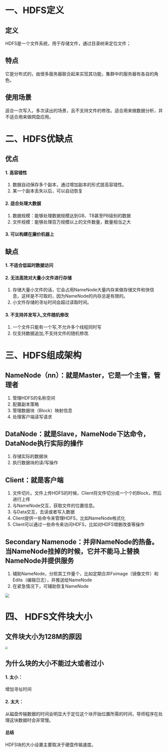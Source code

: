 # 一、HDFS定义

## 定义

HDFS是一个文件系统，用于存储文件，通过目录树来定位文件； 

## 特点 

它是分布式的，由很多服务器联合起来实现其功能，集群中的服务器有各自的角色。 

## 使用场景 

适合一次写入，多次读出的场景，且不支持文件的修改。适合用来做数据分析，并不适合用来做网盘应用。 



# 二、HDFS优缺点

## 优点

#### 1. 高容错性

1. 数据自动保存多个副本，通过增加副本的形式提高容错性。 
2. 某一个副本丢失以后，可以自动恢复 

#### 2. 适合处理大数据 

1. 数据规模：能够处理数据规模达到GB、TB甚至PB级别的数据 
2. 文件规模：能够处理百万规模以上的文件数量，数量相当之大 

#### 3. 可以构建在廉价机器上 

## 缺点

#### 1. 不适合低延时数据访问

#### 2. 无法高效对大量小文件进行存储 

1. 存储大量小文件的话，它会占用NameNode大量内存来做存储文件和快信息，这样是不可取的，因为NameNode的内存总是有限的。 
2. 小文件存储的寻址时间会超过读取时间。 

#### 3. 不支持并发写入,文件随机修改 

1. 一个文件只能有一个写,不允许多个线程同时写 
2. 仅支持数据追加,不支持文件的随机修改. 



# 三、HDFS组成架构

## NameNode（nn）：就是Master，它是一个主管，管理者 

1. 管理HDFS的名称空间 
2. 配置副本策略 
3. 管理数据块（Block）映射信息 
4. 处理客户端读写请求 

## DataNode：就是Slave，NameNode下达命令，DataNode执行实际的操作 

1. 存储实际的数据块 
2. 执行数据块的读/写操作 

## Client：就是客户端 

1. 文件切片。文件上传HDFS的时候，Client将文件切分成一个个的Block，然后进行上传 
2. 与NameNode交互，获取文件的位置信息。 
3. 与Data交互，去读或者写入数据 
4. Client提供一些命令来管理HDFS，比如NameNode格式化 
5. Client可以通过一些命令来访问HDFS，比如对HDFS增删改查等操作 

## Secondary Namenode：并非NameNode的热备。当NameNode挂掉的时候，它并不能马上替换NameNode并提供服务 

1. 辅助NameNode，分担其工作量个，比如定期合并Fsimage（镜像文件）和Edits（编辑日志），并推送给NameNode 
2. 在紧急情况下，可辅助恢复NameNode 

<img src="https://coachhe.oss-cn-shenzhen.aliyuncs.com/Hadoop/20201210160627.png" style="zoom:80%;" />

# 四、 HDFS文件块大小

## 文件块大小为128M的原因

<img src="https://coachhe.oss-cn-shenzhen.aliyuncs.com/Hadoop/20201210160648.png" style="zoom: 50%;" />

## 为什么块的大小不能过大或者过小

#### 1. 太小：  

增加寻址时间 

#### 2. 太大：  

从磁盘传输数据的时间会明显大于定位这个块开始位置所需的时间，导师程序在处理这块数据时会非常慢。 

#### 总结 

HDFS块的大小设置主要取决于硬盘传输速度。 
